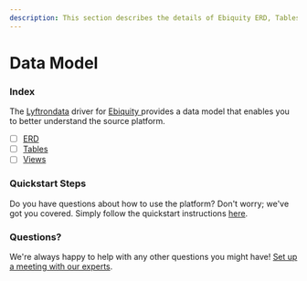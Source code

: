 ```yaml
---
description: This section describes the details of Ebiquity ERD, Tables, and Views.
---
```


# Data Model

### Index

The  [Lyftrondata](https://www.lyftrondata.com/) driver for [Ebiquity](https://www.lyftrondata.com/integration/ebiquity/)[ ](https://www.lyftrondata.com/integration/ebiquity/)provides a data model that enables you to better understand the source platform.

* [ ] [ERD](../../../marketing-analytics/ebiquity/data-model/erd.md)
* [ ] [Tables](../../../marketing-analytics/ebiquity/data-model/tables.md)
* [ ] [Views](../../../marketing-analytics/ebiquity/data-model/views.md)

### Quickstart Steps

Do you have questions about how to use the platform? Don't worry; we've got you covered. Simply follow the quickstart instructions [here](../../../../quickstart-steps.md).

### Questions? <a href="#questions" id="questions"></a>

We're always happy to help with any other questions you might have! [Set up a meeting with our experts](https://www.lyftrondata.com/book-a-meeting/).

